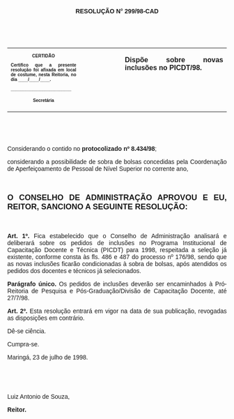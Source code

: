 <BODY>

<B><FONT FACE="Arial"><P ALIGN="CENTER"></P>
<P ALIGN="CENTER">RESOLU&Ccedil;&Atilde;O  N° 299/98-CAD</P>
<P ALIGN="JUSTIFY"></P>
<P ALIGN="JUSTIFY">&nbsp;</P>
</B><P ALIGN="JUSTIFY">&nbsp;</P></FONT>
<TABLE CELLSPACING=0 BORDER=0 CELLPADDING=7 WIDTH=596>
<TR><TD WIDTH="33%" VALIGN="TOP">
<B><FONT FACE="Arial" SIZE=1><P ALIGN="CENTER">CERTID&Atilde;O</P>
<P ALIGN="JUSTIFY">   Certifico que a presente resolu&ccedil;&atilde;o foi afixada em local de costume, nesta Reitoria, no dia ____/____/____.</P>
<P ALIGN="JUSTIFY"></P>
<P ALIGN="JUSTIFY">_________________________</P>
<P ALIGN="CENTER">Secret&aacute;ria</B></FONT></TD>
<TD WIDTH="19%" VALIGN="TOP">&nbsp;</TD>
<TD WIDTH="48%" VALIGN="TOP">
<B><FONT FACE="Arial"><P ALIGN="JUSTIFY">Disp&otilde;e sobre novas inclus&otilde;es no PICDT/98.</B></FONT></TD>
</TR>
</TABLE>

<FONT FACE="Arial"><P ALIGN="JUSTIFY"></P>
<P ALIGN="JUSTIFY">&nbsp;</P>
<B><P ALIGN="JUSTIFY">&nbsp;</P>
</B><P ALIGN="JUSTIFY">&#9;Considerando o contido no <B>protocolizado nº 8.434/98</B>;</P>
<P ALIGN="JUSTIFY">&#9;considerando a possibilidade de sobra de bolsas concedidas pela Coordena&ccedil;&atilde;o de Aperfei&ccedil;oamento de Pessoal de N&iacute;vel Superior no corrente ano,</P>
<B><P ALIGN="JUSTIFY"></P>
<P ALIGN="JUSTIFY">&nbsp;</P>
</FONT><FONT FACE="Arial" SIZE=4><P ALIGN="JUSTIFY">O CONSELHO DE ADMINISTRA&Ccedil;&Atilde;O APROVOU E EU, REITOR, SANCIONO A SEGUINTE RESOLU&Ccedil;&Atilde;O:</P>
</FONT><FONT FACE="Arial"><P ALIGN="JUSTIFY"></P>
<P ALIGN="JUSTIFY">&nbsp;</P>
<P ALIGN="JUSTIFY">&#9;Art. 1º. </B>Fica estabelecido que o Conselho de Administra&ccedil;&atilde;o analisar&aacute; e deliberar&aacute; sobre os pedidos de inclus&otilde;es no Programa Institucional de Capacita&ccedil;&atilde;o Docente e T&eacute;cnica (PICDT) para 1998, respeitada a sele&ccedil;&atilde;o j&aacute; existente, conforme consta &agrave;s fls. 486 e 487 do processo nº 176/98, sendo que as novas inclus&otilde;es ficar&atilde;o condicionadas &agrave; sobra de bolsas, ap&oacute;s atendidos os pedidos dos docentes e t&eacute;cnicos j&aacute; selecionados.</P>
<P ALIGN="JUSTIFY">&#9;<B>Par&aacute;grafo &uacute;nico.</B> Os pedidos de inclus&otilde;es dever&atilde;o ser encaminhados &agrave; Pr&oacute;-Reitoria de Pesquisa e P&oacute;s-Gradua&ccedil;&atilde;o/Divis&atilde;o de Capacita&ccedil;&atilde;o Docente, at&eacute; 27/7/98.</P>
<P ALIGN="JUSTIFY">&#9;<B>Art. 2º.</B> Esta resolu&ccedil;&atilde;o entrar&aacute; em vigor na data de sua publica&ccedil;&atilde;o, revogadas as disposi&ccedil;&otilde;es em contr&aacute;rio.</P>
<P ALIGN="JUSTIFY">&#9;D&ecirc;-se ci&ecirc;ncia.</P>
<P ALIGN="JUSTIFY">&#9;Cumpra-se.</P>
<P ALIGN="JUSTIFY"></P>
<P ALIGN="JUSTIFY">&#9;&#9;&#9;&#9;&#9;&#9;Maring&aacute;, 23 de julho de 1998.</P>
<P ALIGN="JUSTIFY"></P>
<P ALIGN="JUSTIFY">&nbsp;</P>
<P ALIGN="JUSTIFY">&nbsp;</P>
<P ALIGN="JUSTIFY">&#9;&#9;&#9;&#9;&#9;&#9;Luiz Antonio de Souza,</P>
<P ALIGN="JUSTIFY">&#9;&#9;&#9;&#9;&#9;&#9;<B>Reitor.</P>
</B><P ALIGN="JUSTIFY"></P></FONT></BODY>
